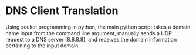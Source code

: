 # DNS Client Translation
Using socket programming in python, the main python script takes a domain name input from the command line argument, manually sends a UDP request to a DNS server (8.8.8.8), and receives the domain information pertaining to the input domain.
